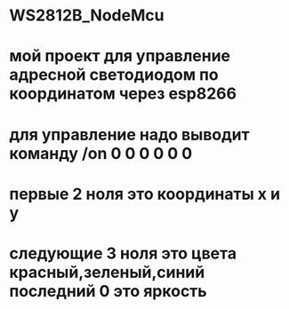 # WS2812B_NodeMcu
# мой проект для управление адресной светодиодом по координатом через esp8266


# для управление надо выводит команду /on 0 0  0 0 0 0 
# первые 2 ноля это координаты x и y 
# следующие 3 ноля это цвета красный,зеленый,синий последний 0 это яркость
